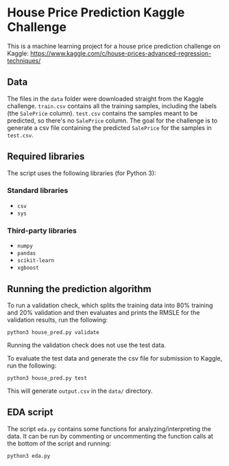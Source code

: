 # House Price Prediction Kaggle Challenge
This is a machine learning project for a house price prediction challenge on Kaggle: https://www.kaggle.com/c/house-prices-advanced-regression-techniques/

## Data
The files in the `data` folder were downloaded straight from the Kaggle challenge. `train.csv` contains all the training samples, including the labels (the `SalePrice` column). `test.csv` contains the samples meant to be predicted, so there's no `SalePrice` column. The goal for the challenge is to generate a csv file containing the predicted `SalePrice` for the samples in `test.csv`.

## Required libraries
The script uses the following libraries (for Python 3):
### Standard libraries
- `csv`
- `sys`
### Third-party libraries
- `numpy`
- `pandas`
- `scikit-learn`
- `xgboost`

## Running the prediction algorithm
To run a validation check, which splits the training data into 80% training and 20% validation and then evaluates and prints the RMSLE for the validation results, run the following:

`python3 house_pred.py validate`

Running the validation check does not use the test data.

To evaluate the test data and generate the csv file for submission to Kaggle, run the following:

`python3 house_pred.py test`

This will generate `output.csv` in the `data/` directory.

## EDA script
The script `eda.py` contains some functions for analyzing/interpreting the data. It can be run by commenting or uncommenting the function calls at the bottom of the script and running:

`python3 eda.py`
